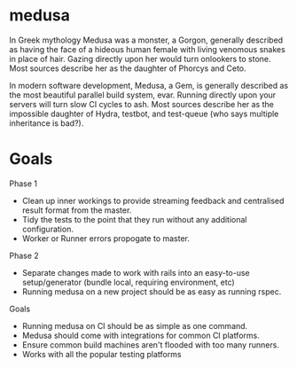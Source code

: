 medusa
======

In Greek mythology Medusa was a monster, a Gorgon, generally described as having the face of a hideous human female with living venomous snakes in place of hair. Gazing directly upon her would turn onlookers to stone. Most sources describe her as the daughter of Phorcys and Ceto.

In modern software development, Medusa, a Gem, is generally described as the most beautiful parallel build system, evar. Running directly upon your servers will turn slow CI cycles to ash. Most sources describe her as the impossible daughter of Hydra, testbot, and test-queue (who says multiple inheritance is bad?).

Goals
=====

Phase 1 
- Clean up inner workings to provide streaming feedback and centralised result format from the master.
- Tidy the tests to the point that they run without any additional configuration.
- Worker or Runner errors propogate to master.
 
Phase 2
- Separate changes made to work with rails into an easy-to-use setup/generator (bundle local, requiring environment, etc)
- Running medusa on a new project should be as easy as running rspec.

Goals
- Running medusa on CI should be as simple as one command.
- Medusa should come with integrations for common CI platforms.
- Ensure common build machines aren't flooded with too many runners.
- Works with all the popular testing platforms
